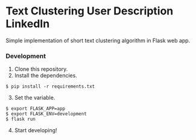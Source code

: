# Text Clustering User Description LinkedIn 

Simple implementation of short text clustering algorithm in Flask web app.

### Development
1. Clone this repository.
2. Install the dependencies. 
```shell
$ pip install -r requirements.txt
```
3. Set the variable.
```shell
$ export FLASK_APP=app
$ export FLASK_ENV=development
$ flask run
```
4. Start developing!